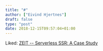 ```yaml
---
title: "#"
author: ["Eivind Hjertnes"]
draft: false
type: "post"
date: 2018-12-15T09:57:04+01:00
---
```


Liked:
[ZEIT
-- Serverless SSR: A Case Study](https://zeit.co/blog/serverless-ssr?utm%5Fcampaign=featured&utm%5Fmedium=email&utm%5Fsource=reactdigest)
